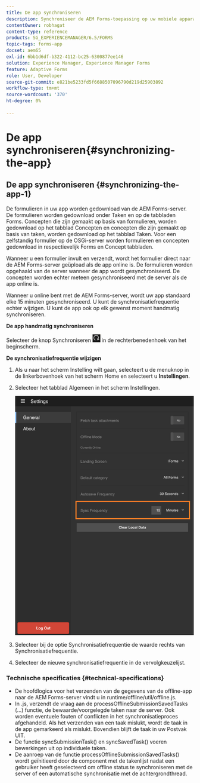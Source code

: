 ```yaml
---
title: De app synchroniseren
description: Synchroniseer de AEM Forms-toepassing op uw mobiele apparaat met de AEM Forms-server.
contentOwner: robhagat
content-type: reference
products: SG_EXPERIENCEMANAGER/6.5/FORMS
topic-tags: forms-app
docset: aem65
exl-id: 6bb1d6df-b322-4112-bc25-6300877ee146
solution: Experience Manager, Experience Manager Forms
feature: Adaptive Forms
role: User, Developer
source-git-commit: e821be5233fd5f6688507096790d219d25903892
workflow-type: tm+mt
source-wordcount: '370'
ht-degree: 0%

---
```


# De app synchroniseren{#synchronizing-the-app}

## De app synchroniseren {#synchronizing-the-app-1}

De formulieren in uw app worden gedownload van de AEM Forms-server. De formulieren worden gedownload onder Taken en op de tabbladen Forms. Concepten die zijn gemaakt op basis van formulieren, worden gedownload op het tabblad Concepten en concepten die zijn gemaakt op basis van taken, worden gedownload op het tabblad Taken. Voor een zelfstandig formulier op de OSGi-server worden formulieren en concepten gedownload in respectievelijk Forms en Concept tabbladen.

Wanneer u een formulier invult en verzendt, wordt het formulier direct naar de AEM Forms-server geüpload als de app online is. De formulieren worden opgehaald van de server wanneer de app wordt gesynchroniseerd. De concepten worden echter meteen gesynchroniseerd met de server als de app online is.

Wanneer u online bent met de AEM Forms-server, wordt uw app standaard elke 15 minuten gesynchroniseerd. U kunt de synchronisatiefrequentie echter wijzigen. U kunt de app ook op elk gewenst moment handmatig synchroniseren.

**De app handmatig synchroniseren**

Selecteer de knop Synchroniseren ![sync-app](assets/sync-app.png) in de rechterbenedenhoek van het beginscherm.

**De synchronisatiefrequentie wijzigen**

1. Als u naar het scherm Instelling wilt gaan, selecteert u de menuknop in de linkerbovenhoek van het scherm Home en selecteert u **Instellingen**.
1. Selecteer het tabblad Algemeen in het scherm Instellingen.

   ![Frequentie-instelling synchroniseren in venster Algemene instellingen](assets/gen-settings-2.png)

1. Selecteer bij de optie Synchronisatiefrequentie de waarde rechts van Synchronisatiefrequentie.
1. Selecteer de nieuwe synchronisatiefrequentie in de vervolgkeuzelijst.

### Technische specificaties {#technical-specifications}

* De hoofdlogica voor het verzenden van de gegevens van de offline-app naar de AEM Forms-server vindt u in runtime/offline/util/offline.js.
* In .js, verzendt de vraag aan de processOfflineSubmissionSavedTasks (...) functie, de bewaarde/voorgelegde taken naar de server. Ook worden eventuele fouten of conflicten in het synchronisatieproces afgehandeld. Als het verzenden van een taak mislukt, wordt de taak in de app gemarkeerd als mislukt. Bovendien blijft de taak in uw Postvak UIT.
* De functie syncSubmissionTask() en syncSavedTask() voeren bewerkingen uit op individuele taken.
* De aanroep van de functie processOfflineSubmissionSavedTasks() wordt geïnitieerd door de component met de takenlijst nadat een gebruiker heeft geselecteerd om offline status te synchroniseren met de server of een automatische synchronisatie met de achtergrondthread.
